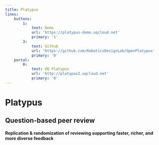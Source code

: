 ```yaml
---
title: Platypus
lines:
    buttons:
        1:
            text: Demo
            url: 'https://platypus-demo.uqcloud.net'
            primary: '1'
        3:
            text: Github
            url: 'https://github.com/RoboticsDesignLab/OpenPlatypus'
            primary: '0'
    portal:
        0:
            text: UQ Platypus
            url: 'http://platypus2.uqcloud.net'
            primary: '0'
---
```


# Platypus 
## Question-based peer review
#### Replication & randomization of reviewing supporting faster, richer, and more diverse feedback
